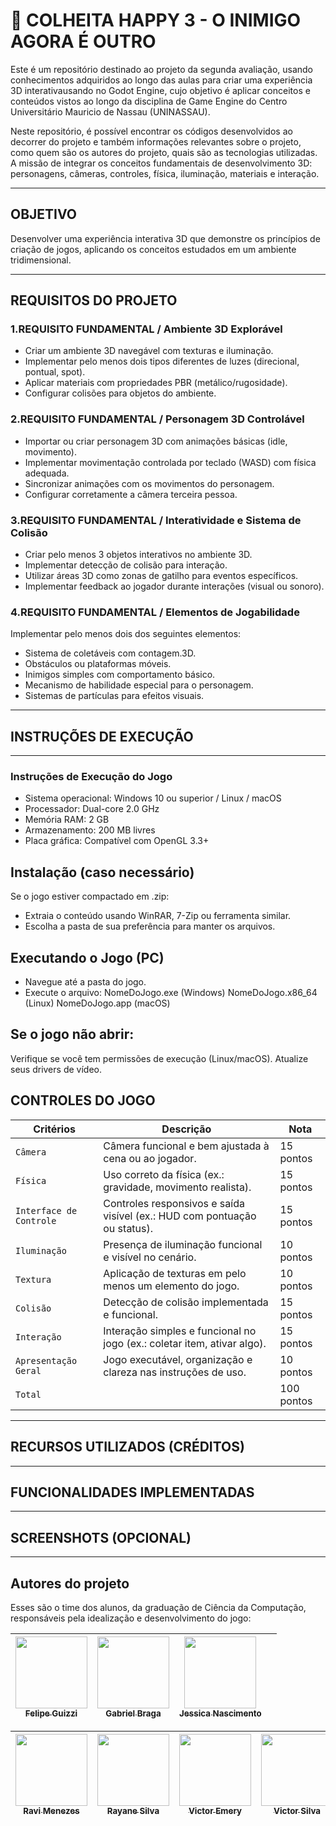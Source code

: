 # 🔎 COLHEITA HAPPY 3 - O INIMIGO AGORA É OUTRO

Este é um repositório destinado ao projeto da segunda avaliação, usando conhecimentos adquiridos ao longo das aulas para criar uma experiência 3D interativausando no Godot Engine, cujo objetivo é aplicar conceitos e conteúdos vistos ao longo da disciplina de Game Engine do Centro Universitário Mauricio de Nassau (UNINASSAU).

Neste repositório, é possível encontrar os códigos desenvolvidos ao decorrer do projeto e também informações relevantes sobre o projeto, como quem são os autores do projeto, quais são as tecnologias utilizadas.
A missão de integrar os conceitos fundamentais de desenvolvimento 3D: personagens, câmeras, controles, física, iluminação, materiais e interação.

------

## OBJETIVO

Desenvolver uma experiência interativa 3D que demonstre os princípios de criação de jogos, aplicando os conceitos estudados em um ambiente tridimensional.

------

## REQUISITOS DO PROJETO

### 1.REQUISITO FUNDAMENTAL / Ambiente 3D Explorável

- Criar um ambiente 3D navegável com texturas e iluminação.
- Implementar pelo menos dois tipos diferentes de luzes (direcional, pontual, spot).
- Aplicar materiais com propriedades PBR (metálico/rugosidade).
- Configurar colisões para objetos do ambiente.

### 2.REQUISITO FUNDAMENTAL / Personagem 3D Controlável

- Importar ou criar personagem 3D com animações básicas (idle, movimento).
- Implementar movimentação controlada por teclado (WASD) com física adequada.
- Sincronizar animações com os movimentos do personagem.
- Configurar corretamente a câmera terceira pessoa.

### 3.REQUISITO FUNDAMENTAL / Interatividade e Sistema de Colisão

- Criar pelo menos 3 objetos interativos no ambiente 3D.
- Implementar detecção de colisão para interação.
- Utilizar áreas 3D como zonas de gatilho para eventos específicos.
- Implementar feedback ao jogador durante interações (visual ou sonoro).

### 4.REQUISITO FUNDAMENTAL / Elementos de Jogabilidade
Implementar pelo menos dois dos seguintes elementos:
- Sistema de coletáveis com contagem.3D.
- Obstáculos ou plataformas móveis.
- Inimigos simples com comportamento básico.
- Mecanismo de habilidade especial para o personagem.
- Sistemas de partículas para efeitos visuais.
  
------
##  INSTRUÇÕES DE EXECUÇÃO
------
### Instruções de Execução do Jogo
- Sistema operacional: Windows 10 ou superior / Linux / macOS
- Processador: Dual-core 2.0 GHz
- Memória RAM: 2 GB
- Armazenamento: 200 MB livres
- Placa gráfica: Compatível com OpenGL 3.3+

 ## Instalação (caso necessário)
Se o jogo estiver compactado em .zip:
- Extraia o conteúdo usando WinRAR, 7-Zip ou ferramenta similar.
- Escolha a pasta de sua preferência para manter os arquivos.

## Executando o Jogo (PC)
- Navegue até a pasta do jogo.
- Execute o arquivo:
NomeDoJogo.exe (Windows)
NomeDoJogo.x86_64 (Linux)
NomeDoJogo.app (macOS)

## Se o jogo não abrir:

Verifique se você tem permissões de execução (Linux/macOS).
Atualize seus drivers de vídeo.

##  CONTROLES DO JOGO

| Critérios | Descrição | Nota 
| --- | --- | --- |
| `Câmera` | Câmera funcional e bem ajustada à cena ou ao jogador. | 15 pontos |
| `Física` | Uso correto da física (ex.: gravidade, movimento realista).| 15 pontos |
| `Interface de Controle` | Controles responsivos e saída visível (ex.: HUD com pontuação ou status). | 15 pontos |
| `Iluminação` | Presença de iluminação funcional e visível no cenário. | 10 pontos |
| `Textura` | Aplicação de texturas em pelo menos um elemento do jogo. | 10 pontos |
| `Colisão` | Detecção de colisão implementada e funcional. | 15 pontos |
| `Interação` | Interação simples e funcional no jogo (ex.: coletar item, ativar algo). | 15 pontos |
| `Apresentação Geral` | Jogo executável, organização e clareza nas instruções de uso. | 10 pontos |
| `Total` |       | 100 pontos |


------

##  RECURSOS UTILIZADOS (CRÉDITOS)

------
##  FUNCIONALIDADES IMPLEMENTADAS

------

##  SCREENSHOTS (OPCIONAL)

------

## Autores do projeto 


Esses são o time dos alunos, da graduação de Ciência da Computação, responsáveis pela idealização e desenvolvimento do jogo:

| [<img src="https://avatars.githubusercontent.com/u/163336809?v=4" width=115><br><sub>Felipe Guizzi</sub>](https://github.com/felipeguizzi) | [<img src="https://avatars.githubusercontent.com/u/142040746?v=4" width=115><br><sub>Gabriel Braga</sub>](https://github.com/GABRIELBRAGA03) | [<img src="https://avatars.githubusercontent.com/u/81262430?v=4" width=115><br><sub>Jessica Nascimento</sub>](https://github.com/jessnascimento) | |
|:------------------------------------------------------------------------------------------------------------------------------------------------------:|:-------------------------------------------------------------------------------------------------------------------------------------------------:|:--------------------------------------------------------------------------------------------------------------------------------------------------------:|:-------------------------------------------------------------------------------------------------------------------------------------:|

| [<img src="https://avatars.githubusercontent.com/u/48925043?v=4" width=115><br><sub>Ravi Menezes</sub>](https://github.com/ravilock) | [<img src="https://avatars.githubusercontent.com/u/143339137?v=4" width=115><br><sub>Rayane Silva</sub>](https://github.com/RayaneBonheur) | [<img src="https://avatars.githubusercontent.com/u/142442730?v=4" width=115><br><sub>Victor Emery</sub>](https://github.com/VictorEmery) | [<img src="https://avatars.githubusercontent.com/u/143004314?v=4" width=115><br><sub>Victor Silva</sub>](https://github.com/svictoro) |
|:-------------------------------------------------------------------------------------------------------------------------------------:|:------------------------------------------------------------------------------------------------------------------------------------------------:|:--------------------------------------------------------------------------------------------------------------------------------------------------------:|:-----------------------------------------------------------------------------------------------------------------------------------------:|


